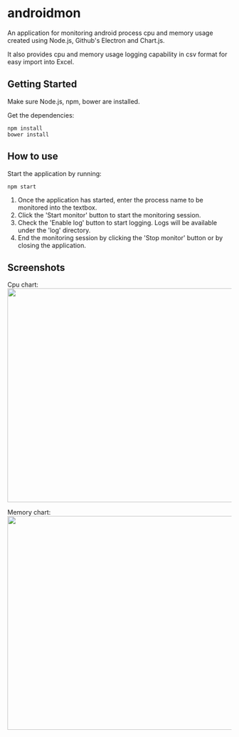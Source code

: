 # androidmon

An application for monitoring android process cpu and memory usage created using Node.js, Github's Electron and Chart.js.

It also provides cpu and memory usage logging capability in csv format for easy import into Excel.

## Getting Started

Make sure Node.js, npm, bower are installed.

Get the dependencies:

    npm install
    bower install
    
## How to use

Start the application by running:

    npm start
    
1. Once the application has started, enter the process name to be monitored into the textbox. 
2. Click the 'Start monitor' button to start the monitoring session. 
3. Check the 'Enable log' button to start logging. Logs will be available under the 'log' directory.
4. End the monitoring session by clicking the 'Stop monitor' button or by closing the application.

## Screenshots

Cpu chart:<br>
<img src="https://github.com/zulhilmizainuddin/androidmon/blob/master/screenshots/cpu-screenshot.png" width="640px" height="480px">

Memory chart:<br>
<img src="https://github.com/zulhilmizainuddin/androidmon/blob/master/screenshots/memory-screenshot.png" width="640px" height="480px">

